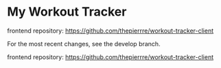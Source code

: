 # My Workout Tracker

frontend repository: https://github.com/thepierrre/workout-tracker-client

For the most recent changes, see the develop branch.

frontend repository: https://github.com/thepierrre/workout-tracker-client

